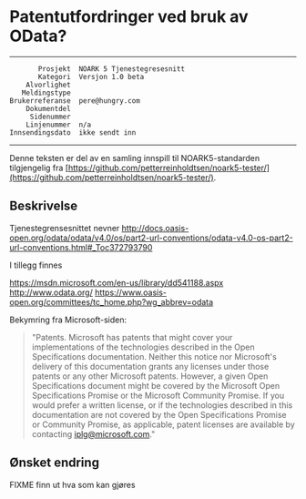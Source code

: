Patentutfordringer ved bruk av OData?
=====================================

 ------------------  ---------------------------------
           Prosjekt  NOARK 5 Tjenestegresesnitt
           Kategori  Versjon 1.0 beta
        Alvorlighet  
       Meldingstype  
    Brukerreferanse  pere@hungry.com
        Dokumentdel  
         Sidenummer  
        Linjenummer  n/a
    Innsendingsdato  ikke sendt inn
 ------------------  ---------------------------------

Denne teksten er del av en samling innspill til NOARK5-standarden
tilgjengelig fra
[https://github.com/petterreinholdtsen/noark5-tester/](https://github.com/petterreinholdtsen/noark5-tester/).

Beskrivelse
-----------

Tjenestegrensesnittet nevner
http://docs.oasis-open.org/odata/odata/v4.0/os/part2-url-conventions/odata-v4.0-os-part2-url-conventions.html#_Toc372793790

I tillegg finnes

https://msdn.microsoft.com/en-us/library/dd541188.aspx
http://www.odata.org/
https://www.oasis-open.org/committees/tc_home.php?wg_abbrev=odata

Bekymring fra Microsoft-siden:

> "Patents. Microsoft has patents that might cover your
> implementations of the technologies described in the Open
> Specifications documentation. Neither this notice nor Microsoft's
> delivery of this documentation grants any licenses under those
> patents or any other Microsoft patents. However, a given Open
> Specifications document might be covered by the Microsoft Open
> Specifications Promise or the Microsoft Community Promise. If you
> would prefer a written license, or if the technologies described in
> this documentation are not covered by the Open Specifications
> Promise or Community Promise, as applicable, patent licenses are
> available by contacting iplg@microsoft.com."

Ønsket endring
--------------

FIXME finn ut hva som kan gjøres
